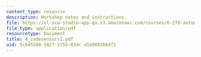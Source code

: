 ```yaml
---
content_type: resource
description: Workshop notes and instructions.
file: https://ol-ocw-studio-app-qa.s3.amazonaws.com/courses/6-270-autonomous-robot-design-competition-january-iap-2005/5c6455005827275583dca5a9083664f2_4_codesensors1.pdf
file_type: application/pdf
resourcetype: Document
title: 4_codesensors1.pdf
uid: 5c645500-5827-2755-83dc-a5a9083664f2
---
```


